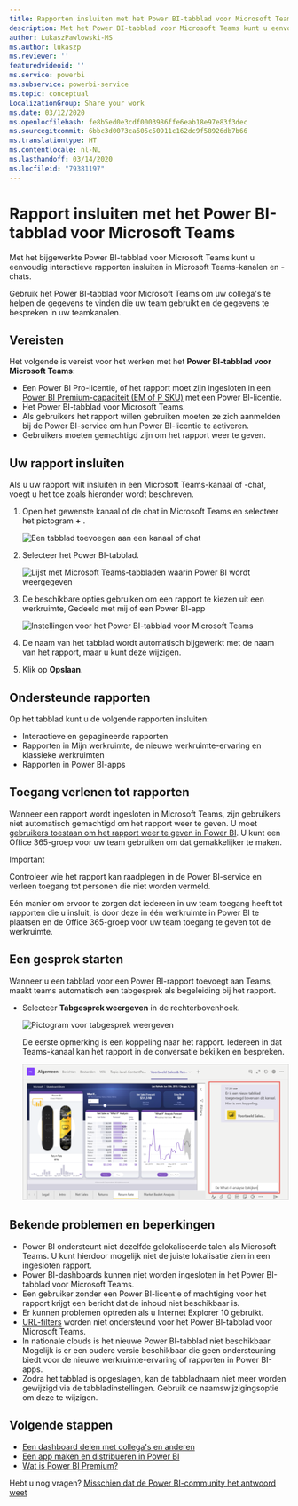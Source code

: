 ```yaml
---
title: Rapporten insluiten met het Power BI-tabblad voor Microsoft Teams
description: Met het Power BI-tabblad voor Microsoft Teams kunt u eenvoudig interactieve rapporten insluiten in kanalen en chats.
author: LukaszPawlowski-MS
ms.author: lukaszp
ms.reviewer: ''
featuredvideoid: ''
ms.service: powerbi
ms.subservice: powerbi-service
ms.topic: conceptual
LocalizationGroup: Share your work
ms.date: 03/12/2020
ms.openlocfilehash: fe8b5ed0e3cdf0003986ffe6eab18e97e83f3dec
ms.sourcegitcommit: 6bbc3d0073ca605c50911c162dc9f58926db7b66
ms.translationtype: HT
ms.contentlocale: nl-NL
ms.lasthandoff: 03/14/2020
ms.locfileid: "79381197"
---
```

# <a name="embed-report-with-the-power-bi-tab-for-microsoft-teams"></a>Rapport insluiten met het Power BI-tabblad voor Microsoft Teams

Met het bijgewerkte Power BI-tabblad voor Microsoft Teams kunt u eenvoudig interactieve rapporten insluiten in Microsoft Teams-kanalen en -chats.

Gebruik het Power BI-tabblad voor Microsoft Teams om uw collega's te helpen de gegevens te vinden die uw team gebruikt en de gegevens te bespreken in uw teamkanalen.

## <a name="requirements"></a>Vereisten

Het volgende is vereist voor het werken met het **Power BI-tabblad voor Microsoft Teams**:

- Een Power BI Pro-licentie, of het rapport moet zijn ingesloten in een [Power BI Premium-capaciteit (EM of P SKU)](service-premium-what-is.md) met een Power BI-licentie.
- Het Power BI-tabblad voor Microsoft Teams.
- Als gebruikers het rapport willen gebruiken moeten ze zich aanmelden bij de Power BI-service om hun Power BI-licentie te activeren.
- Gebruikers moeten gemachtigd zijn om het rapport weer te geven.

## <a name="embed-your-report"></a>Uw rapport insluiten
Als u uw rapport wilt insluiten in een Microsoft Teams-kanaal of -chat, voegt u het toe zoals hieronder wordt beschreven.

1. Open het gewenste kanaal of de chat in Microsoft Teams en selecteer het pictogram **+** .

    ![Een tabblad toevoegen aan een kanaal of chat](media/service-embed-report-microsoft-teams/service-embed-report-microsoft-teams-add.png)

2. Selecteer het Power BI-tabblad.

    ![Lijst met Microsoft Teams-tabbladen waarin Power BI wordt weergegeven](media/service-embed-report-microsoft-teams/service-embed-report-microsoft-teams-tab.png)

3. De beschikbare opties gebruiken om een rapport te kiezen uit een werkruimte, Gedeeld met mij of een Power BI-app

    ![Instellingen voor het Power BI-tabblad voor Microsoft Teams](media/service-embed-report-microsoft-teams/service-embed-report-microsoft-teams-tab-settings.png)

4. De naam van het tabblad wordt automatisch bijgewerkt met de naam van het rapport, maar u kunt deze wijzigen. 

5. Klik op **Opslaan**.

## <a name="supported-reports"></a>Ondersteunde rapporten

Op het tabblad kunt u de volgende rapporten insluiten:

- Interactieve en gepagineerde rapporten
- Rapporten in Mijn werkruimte, de nieuwe werkruimte-ervaring en klassieke werkruimten
- Rapporten in Power BI-apps


## <a name="grant-access-to-reports"></a>Toegang verlenen tot rapporten

Wanneer een rapport wordt ingesloten in Microsoft Teams, zijn gebruikers niet automatisch gemachtigd om het rapport weer te geven. U moet [gebruikers toestaan om het rapport weer te geven in Power BI](service-share-dashboards.md). U kunt een Office 365-groep voor uw team gebruiken om dat gemakkelijker te maken. 

> [!IMPORTANT]
> Controleer wie het rapport kan raadplegen in de Power BI-service en verleen toegang tot personen die niet worden vermeld.

Eén manier om ervoor te zorgen dat iedereen in uw team toegang heeft tot rapporten die u insluit, is door deze in één werkruimte in Power BI te plaatsen en de Office 365-groep voor uw team toegang te geven tot de werkruimte.

## <a name="start-a-conversation"></a>Een gesprek starten

Wanneer u een tabblad voor een Power BI-rapport toevoegt aan Teams, maakt teams automatisch een tabgesprek als begeleiding bij het rapport. 

- Selecteer **Tabgesprek weergeven** in de rechterbovenhoek.

    ![Pictogram voor tabgesprek weergeven](media/service-embed-report-microsoft-teams/power-bi-teams-conversation-icon.png)

    De eerste opmerking is een koppeling naar het rapport. Iedereen in dat Teams-kanaal kan het rapport in de conversatie bekijken en bespreken.

    ![Tabgesprek](media/service-embed-report-microsoft-teams/power-bi-teams-conversation-tab.png)

## <a name="known-issues-and-limitations"></a>Bekende problemen en beperkingen

- Power BI ondersteunt niet dezelfde gelokaliseerde talen als Microsoft Teams. U kunt hierdoor mogelijk niet de juiste lokalisatie zien in een ingesloten rapport.
- Power BI-dashboards kunnen niet worden ingesloten in het Power BI-tabblad voor Microsoft Teams.
- Een gebruiker zonder een Power BI-licentie of machtiging voor het rapport krijgt een bericht dat de inhoud niet beschikbaar is.
- Er kunnen problemen optreden als u Internet Explorer 10 gebruikt. <!--You can look at the [browsers support for Power BI](consumer/end-user-browsers.md) and for [Office 365](https://products.office.com/office-system-requirements#Browsers-section). -->
- [URL-filters](service-url-filters.md) worden niet ondersteund voor het Power BI-tabblad voor Microsoft Teams.
- In nationale clouds is het nieuwe Power BI-tabblad niet beschikbaar. Mogelijk is er een oudere versie beschikbaar die geen ondersteuning biedt voor de nieuwe werkruimte-ervaring of rapporten in Power BI-apps. 
- Zodra het tabblad is opgeslagen, kan de tabbladnaam niet meer worden gewijzigd via de tabbladinstellingen. Gebruik de naamswijzigingsoptie om deze te wijzigen.

## <a name="next-steps"></a>Volgende stappen
- [Een dashboard delen met collega's en anderen](service-share-dashboards.md)  
- [Een app maken en distribueren in Power BI](service-create-distribute-apps.md)  
- [Wat is Power BI Premium?](service-premium-what-is.md)

Hebt u nog vragen? [Misschien dat de Power BI-community het antwoord weet](https://community.powerbi.com/)
